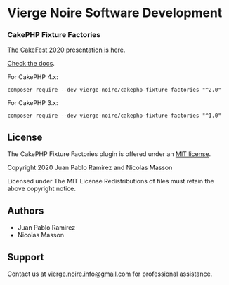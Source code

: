 # Vierge Noire Software Development


### CakePHP Fixture Factories
[The CakeFest 2020  presentation is here](https://vierge-noire.github.io/presentations/cakefest2020.html).

[Check the docs](https://github.com/vierge-noire/cakephp-fixture-factories).

For CakePHP 4.x:
```
composer require --dev vierge-noire/cakephp-fixture-factories "^2.0"
```

For CakePHP 3.x:
```
composer require --dev vierge-noire/cakephp-fixture-factories "^1.0"
```

## License

The CakePHP Fixture Factories plugin is offered under an [MIT license](https://opensource.org/licenses/mit-license.php).

Copyright 2020 Juan Pablo Ramirez and Nicolas Masson

Licensed under The MIT License Redistributions of files must retain the above copyright notice.

## Authors
* Juan Pablo Ramirez
* Nicolas Masson

## Support
Contact us at vierge.noire.info@gmail.com for professional assistance.